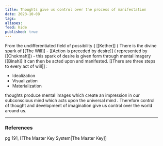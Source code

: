 ```yaml
---
title: Thoughts give us control over the process of manifestation
date: 2023-10-08
tags: 
aliases: 
feed: hide
published: true
---
```


From the undifferentiated field of possibility ( [[Kether]] ) There is the divine spark of [[The Will]] - [[Action is preceded by desire]] ( represented by [[Chokmah]]) - this spark of desire is given form through mental imagery [[Binah]] it can then be acted upon and manifested. [[There are three steps to every act of will]] :
- Idealization
- Visualization
- Materialization

thoughts produce mental images which create an impression in our subconscious mind which acts upon the universal mind . Therefore control of thought and development of imagination give us control over the world around us.

___
### References
pg 191, [[The Master Key System|The Master Key]] 
